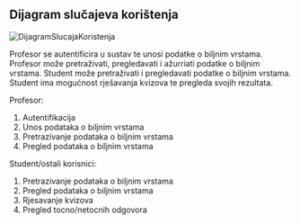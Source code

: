 ﻿## Dijagram slučajeva korištenja

![DijagramSlucajaKoristenja](https://user-images.githubusercontent.com/48434065/55754445-f838d800-5a4c-11e9-9312-4dc6aebc38b4.jpg)

Profesor se autentificira u sustav te unosi podatke o biljnim vrstama. Profesor  može pretraživati, pregledavati i ažurriati podatke o biljnim vrstama.
Student može pretraživati i pregledavati podatke o biljnim vrstama.
Student ima mogućnost rješavanja kvizova te pregleda svojih rezultata.

Profesor:
1. Autentifikacija
2. Unos podataka o biljnim vrstama
3. Pretrazivanje podataka o biljnim vrstama
4. Pregled podataka o biljnim vrstama

Student/ostali korisnici:
1. Pretrazivanje podataka o biljnim vrstama
2. Pregled podataka o biljnim vrstama
3. Rjesavanje kvizova
4. Pregled tocno/netocnih odgovora